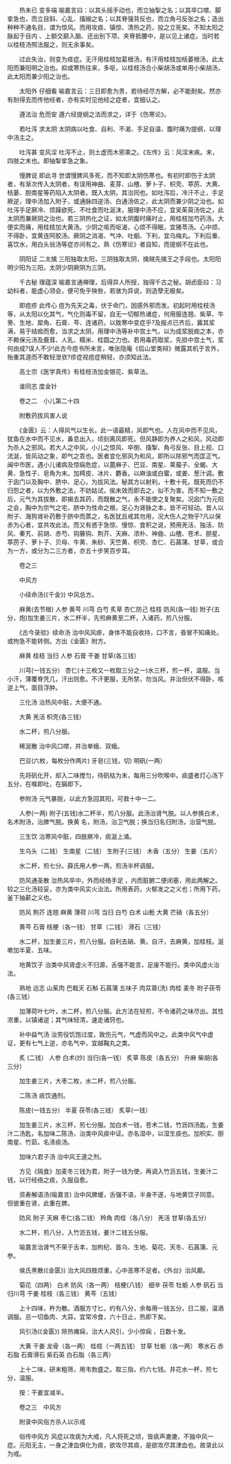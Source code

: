 <!-- { "loadSidebar": true } -->
　　热未已 变多端 喻嘉言曰：以其头摇手动也，而立抽掣之名；以其卒口噤、脚挛急也，而立目斜、心乱、搐搦之名；以其脊强背反也，而立角弓反张之名；造出种种不通名目，谓为惊风。而用攻痰、镇惊、清热之药，投之立死矣。不知太阳之脉起于目内 、上额交巅入脑、还出别下项、夹脊抵腰中，是以见上诸症。当时若以桂枝汤照法服之，则无余事矣。

　　过此失治，则变为痉症。无汗用桂枝加葛根汤，有汗用桂枝加栝蒌根汤，此太阳而兼阳明之治也。抑或寒热往来，多呕，以桂枝汤合小柴胡汤或单用小柴胡汤，此太阳而兼少阳之治也。

　　太阳外 仔细看 喻嘉言云：三日即愈为贵，若待经尽方解，必不能耐矣。然亦有耐得去而传他经者，亦有实时见他经之症者，宜细认之。

　　遵法治 危而安 遵六经提纲之法而求之，详于《伤寒论》。

　　若吐泻 求太阴 太阴病以吐食、自利、不渴、手足自温、腹时痛为提纲，以理中汤主之。

　　吐泻甚 变风淫 吐泻不止，则土虚而木邪乘之。《左传》云：风淫末疾。末，四肢之末也。即抽掣挛急之象。

　　慢脾说 即此寻 世谓慢脾风多死，而不知即太阴伤寒也。有初时即伤于太阴者，有渐次传入太阴者，有误用神曲、麦芽、山楂、萝卜子、枳壳、葶苈、大黄、栝蒌、胆南星等药陷入太阴者。既入太阴，其治同也。如吐泻后，冷汗不止，手足厥逆，理中汤加入附子，或通脉四逆汤、白通汤佐之，此太阴而兼少阴之治也。如吐泻手足厥冷、烦躁欲死、不吐食而吐涎沫，服理中汤不应，宜吴茱萸汤佐之，此太阴而兼厥阴之治也。若三阴热化之证，如太阴腹时痛时止，用桂枝加芍药汤。大便实而痛，用桂枝加大黄汤。少阴之咳而呕渴，心烦不得眠，宜猪苓汤。心中烦、不得卧，宜黄连阿胶汤。厥阴之消渴、气冲、吐蛔、下利，宜乌梅丸。下利后重、喜饮水，用白头翁汤等症亦间有之。熟《伤寒论》者自知，而提纲不在此也。

　　阴阳证 二太擒 三阳独取太阳，三阴独取太阴，擒贼先擒王之手段也。太阳阳明少阳为三阳，太阴少阴厥阴为三阴。

　　千古秘 理蕴深 喻嘉言通禅理，后得异人所授，独得千古之秘。胡卣臣曰：习幼科者，能虚心领会，便可免乎殃咎，若骇为异说，则造孽无极矣。

　　即痘疹 此传心 痘为先天之毒，伏于命门，因感外邪而发。初起时用桂枝汤等，从太阳以化其气，气化则毒不留，自无一切郁热诸症，何用服连翘、紫草、牛蒡、生地、犀角、石膏、芩、连诸药，以致寒中变症乎?及报点已齐后，冀其浆满，易于结痂而愈，当求之太阴，用理中汤等补中宫土气，以为成浆脱痂之本，亦不赖保元汤及鹿茸、人乳、糯米、桂圆之力也。若用毒药取浆，先损中宫土气，浆何由成?误人不少!此古今痘书所未言，唯张隐庵《侣山堂类辩》微露其机于言外，殆重其道而不敢轻泄欤?疹症视痘症稍轻，亦须知此法。

　　高士宗《医学真传》有桂枝汤加金银花、紫草法。

　　谁同志 度金针

　　卷之二　小儿第二十四

　　附敷药拔风害人说

　　《金匮》云：人得风气以生长。此一语最精，风即气也。人在风中而不见风，犹鱼在水中而不见水，鼻息出入，顷刻离风即死。但风静即为养人之和风，风动即为杀人之邪风。若大人之中风，小儿之惊风、卒倒、搐掣、角弓反张、目上视、口流涎，皆风动之象，即气之乖也。医者宜化邪风为和风，即所以除邪气而匡正气。闽中市医，遇小儿诸病及惊痫危症，以蓖麻子、巴豆、南星、莱菔子、全蝎、大黄、急性子、皂角为末。加樗皮、冰片、麝香。以麻油或白蜜，或姜、葱汁调。敷于囟门以及胸中、脐中、足心，为拔风法。秘其方以射利，十敷十死。既死而仍不归怨之者，以为外敷之法，不妨姑试，俟未效而即去之，似不为害。而不知一敷之后，元气为其拔散，即揭去其药，而既散之气，永不能使之复聚矣。况囟门为元阳之会，胸中为宗气之宅，脐中为性命之根，足心为肾脉之本，皆不可轻动。昔人以附子、海狗肾补药敷于脐中而蒸之，名医犹且戒其勿用，况大伤人之物乎?凡以保赤为心者，宜共攻此法。而又有惑于急惊、慢惊、食积之说，预用羌活、独活、防风、秦艽、前胡、赤芍、钩藤钩、荆芥、天麻、浓朴、神曲、山楂、苍术、胆星、葶苈子、萝卜子、贝母、牛黄、朱砂、天竺黄、枳壳、杏仁、石菖蒲、甘草，或合为一方，或分为二三方者，亦五十步笑百步耳。

　　卷之三

　　中风方

　　小续命汤(《千金》) 中风总方。

　　麻黄(去节根) 人参 黄芩 川芎 白芍 炙草 杏仁防己 桂枝 防风(各一钱) 附子(五分，炮)加生姜三片，水二杯半，先煎麻黄至二杯，入诸药，煎八分服。

　　《古今录验》续命汤 治中风风痱，身体不能自收持，口不言，昏冒不知痛处。或拘急不能转侧。方出《金匮》附方。

　　麻黄 桂枝 当归 人参 石膏 干姜 甘草(各三钱）

　　川芎(一钱五分） 杏仁(十三枚又一枚取三分之一)水三杯，煎一杯，温服。当小汗，薄覆脊凭几，汗出则愈。不汗更服，无所禁，勿当风。并治但伏不得卧，咳逆上气，面目浮肿。

　　三化汤 治热风中脏，大便不通。

　　大黄 羌活 枳壳(各三钱）

　　水二杯，煎八分服。

　　稀涎散 治中风口噤，并治单蛾、双蛾。

　　巴豆(六枚，每枚分作两片) 牙皂(三钱，切) 明矾(一两）

　　先将矾化开，却入二味搅匀，待矾枯为末，每用三分吹喉中。痰盛者灯心汤下五分，在喉即吐，在膈即下。

　　参附汤 元气暴脱，以此方急回其阳，可救十中一二。

　　人参(一两) 附子(五钱)水二杯半，煎八分服。此汤治肾气脱。以人参换白术，名术附汤，治脾气脱。换黄 名，附汤，治卫气脱；换当归名归附汤，治营气脱。

　　三生饮 治寒风中脏，四肢厥冷，痰涎上涌。

　　生乌头（二钱） 生南星（二钱） 生附子(三钱） 木香（五分） 生姜（五片）

　　水二杯，煎七分。薛氏用人参一两，煎汤半杯调服。

　　防风通圣散 治热风卒中，外而经络手足 ，内而脏腑二便闭塞，用此两解之。较之三化汤较妥，亦为类中风实火治法。所用表药，火郁发之之义也；所用下药，釜下抽薪之义也。

　　防风 荆芥 连翘 麻黄 薄荷 川芎 当归 白芍 白术 山栀 大黄 芒硝（各五分）

　　黄芩 石膏 桔梗（各一钱） 甘草（二钱） 滑石（三钱）

　　水二杯，加生姜三片，煎八分服。自利去硝、黄。自汗，去麻黄，加桂枝。涎嗽加半夏、五味。

　　地黄饮子 治类中风肾虚火不归源，舌强不能言，足废不能行。类中风虚火治法。

　　熟地 远志 山茱肉 巴戟天 石斛 石菖蒲 五味子 肉苁蓉(洗) 肉桂 麦冬 附子茯苓(各三钱）

　　加薄荷叶七叶，水二杯，煎八分服。此方法在轻煎，不令诸药之味尽出。其性浓重，以镇诸逆；其气味轻清，速走诸窍也。

　　补中益气汤 治劳役饥饱过度，致伤元气，气虚而风中之。此类中风气中虚证，更有七气上逆，亦名气中，宜越鞠丸之类。

　　炙 (二钱） 人参 白术(炒) 当归(各一钱） 炙草 陈皮（各五分） 升麻 柴胡(各三分）

　　加生姜三片，大枣二枚，水二杯，煎八分服。

　　二陈汤 痰饮通剂。

　　陈皮(一钱五分） 半夏 茯苓(各三钱） 炙草(一钱）

　　加生姜三片，水三杯，煎七分服。加白术一钱，苍术二钱，竹沥四汤匙，生姜汁二汤匙，名加味二陈汤，治类中风痰中证。亦名湿中，以湿生痰也。加枳实、胆南星、竹茹，名涤痰汤。

　　加味六君子汤 治中风王道之剂。

　　方见《隔食》加麦冬三钱为君，附子一钱为使，再调入竹沥五钱，生姜汁二钱，以行经络之痰，久服自愈。

　　资寿解语汤(喻嘉言) 治中风脾缓，舌强不语，半身不遂，与地黄饮子同意。但彼重在肾，此重在脾。

　　防风 附子 天麻 枣仁(各二钱） 羚角 肉桂（各八分） 羌活 甘草(各五分）

　　水二杯，煎八分，入竹沥五钱，姜汁二钱五分服。

　　喻嘉言治肾气不荣于舌本，加枸杞、首乌、生地、菊花、天冬、石菖蒲、元参。

　　侯氏黑散(《金匮》) 治大风四肢烦重，心中恶寒不足者。《外台》治风癫。

　　菊花（四两） 白术 防风（各一两） 桔梗(八钱） 细辛 茯苓 牡蛎 人参 矾石 当归川芎 干姜 桂枝（各三钱） 黄芩（五钱）

　　上十四味，杵为散。酒服方寸匕，约有八分，余每用一钱五分，日二服，温酒调服。忌一切鱼肉、大蒜，宜常冷食，六十日止，热即下矣。

　　风引汤(《金匮》) 除热瘫痫，治大人风引，少小惊痫 ，日数十发。

　　大黄 干姜 龙骨（各一两） 桂枝（一两五钱） 甘草 牡蛎（各一两） 寒水石 赤石脂 石膏滑石 紫石英 白石脂（各三两）

　　上十二味，研末粗筛，用韦勃盛之。取三指，约六七钱。井花水一杯，煎七分，温服。

　　按：干姜宜减半。

　　卷之三　中风方

　　附录中风俗方杀人以示戒

　　俗传中风方 风症以攻痰为大戒，凡人将死之顷，皆痰声漉漉，不独中风一症。元阳无主，一身之津血俱化为痰，欲攻尽其痰，是欲攻尽其津血也。故录此以为戒。


